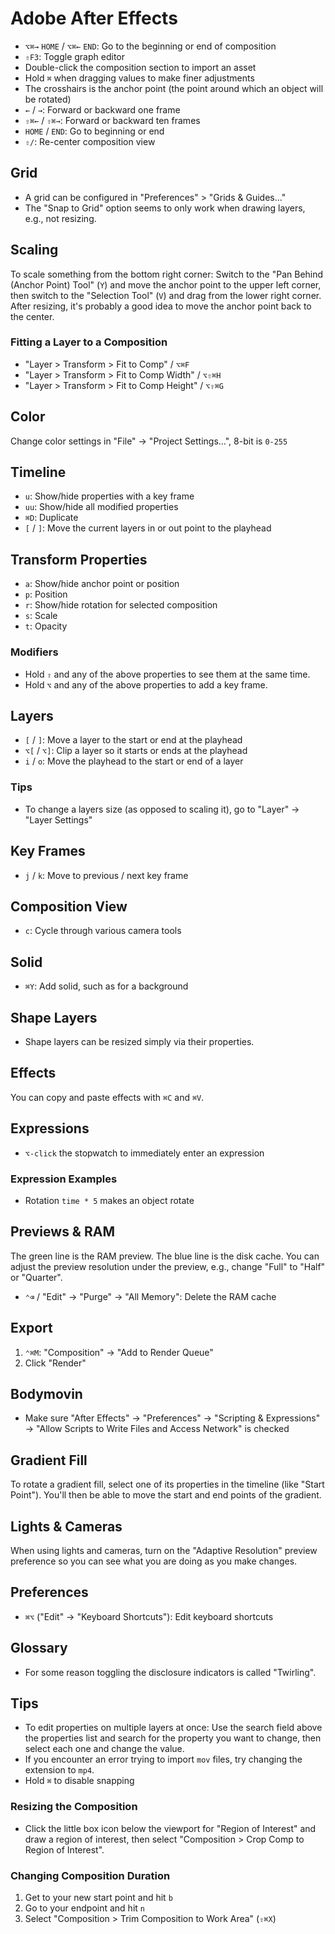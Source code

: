 # Adobe After Effects

- `⌥⌘→` `HOME` / `⌥⌘←` `END`: Go to the beginning or end of composition
- `⇧F3`: Toggle graph editor
- Double-click the composition section to import an asset
- Hold `⌘` when dragging values to make finer adjustments
- The crosshairs is the anchor point (the point around which an object will be rotated)
- `←` / `→`: Forward or backward one frame
- `⇧⌘←` / `⇧⌘→`: Forward or backward ten frames
- `HOME` / `END`: Go to beginning or end
- `⇧/`: Re-center composition view

## Grid

- A grid can be configured in "Preferences" > "Grids & Guides..."
- The "Snap to Grid" option seems to only work when drawing layers, e.g., not resizing.

## Scaling

To scale something from the bottom right corner: Switch to the "Pan Behind (Anchor Point) Tool" (`Y`) and move the anchor point to the upper left corner, then switch to the "Selection Tool" (`V`) and drag from the lower right corner. After resizing, it's probably a good idea to move the anchor point back to the center.

### Fitting a Layer to a Composition

- "Layer > Transform > Fit to Comp" / `⌥⌘F`
- "Layer > Transform > Fit to Comp Width" / `⌥⇧⌘H`
- "Layer > Transform > Fit to Comp Height" / `⌥⇧⌘G`

## Color

Change color settings in "File" -> "Project Settings...", 8-bit is `0-255`

## Timeline

- `u`: Show/hide properties with a key frame
- `uu`: Show/hide all modified properties
- `⌘D`: Duplicate
- `[` / `]`: Move the current layers in or out point to the playhead

## Transform Properties

- `a`: Show/hide anchor point or position
- `p`: Position
- `r`: Show/hide rotation for selected composition
- `s`: Scale
- `t`: Opacity

### Modifiers

- Hold `⇧` and any of the above properties to see them at the same time.
- Hold `⌥` and any of the above properties to add a key frame.

## Layers

- `[` / `]`: Move a layer to the start or end at the playhead
- `⌥[` / `⌥]`: Clip a layer so it starts or ends at the playhead
- `i` / `o`: Move the playhead to the start or end of a layer

### Tips

- To change a layers size (as opposed to scaling it), go to "Layer" -> "Layer Settings"

## Key Frames

- `j` / `k`: Move to previous / next key frame

## Composition View

- `c`: Cycle through various camera tools

## Solid

- `⌘Y`: Add solid, such as for a background

## Shape Layers

- Shape layers can be resized simply via their properties.

## Effects

You can copy and paste effects with `⌘C` and `⌘V`.

## Expressions

- `⌥-click` the stopwatch to immediately enter an expression

### Expression Examples

- Rotation `time * 5` makes an object rotate

## Previews & RAM

The green line is the RAM preview. The blue line is the disk cache. You can adjust the preview resolution under the preview, e.g., change "Full" to "Half" or "Quarter".

- `⌃⌫` / "Edit" -> "Purge" -> "All Memory": Delete the RAM cache

## Export

1. `⌃⌘M`: "Composition" -> "Add to Render Queue"
2. Click "Render"

## Bodymovin

- Make sure "After Effects" -> "Preferences" -> "Scripting & Expressions" -> "Allow Scripts to Write Files and Access Network" is checked

## Gradient Fill

To rotate a gradient fill, select one of its properties in the timeline (like "Start Point"). You'll then be able to move the start and end points of the gradient.

## Lights & Cameras

When using lights and cameras, turn on the "Adaptive Resolution" preview preference so you can see what you are doing as you make changes.

## Preferences

- `⌘⌥` ("Edit" -> "Keyboard Shortcuts"): Edit keyboard shortcuts

## Glossary

- For some reason toggling the disclosure indicators is called "Twirling".

## Tips

- To edit properties on multiple layers at once: Use the search field above the properties list and search for the property you want to change, then select each one and change the value.
- If you encounter an error trying to import `mov` files, try changing the extension to `mp4`.
- Hold `⌘` to disable snapping

### Resizing the Composition

- Click the little box icon below the viewport for "Region of Interest" and draw a region of interest, then select "Composition > Crop Comp to Region of Interest".

### Changing Composition Duration

1. Get to your new start point and hit `b`
2. Go to your endpoint and hit `n`
3. Select "Composition > Trim Composition to Work Area" (`⇧⌘X`)
